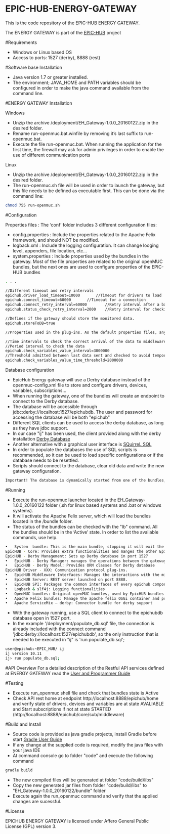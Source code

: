 ﻿# EPIC-HUB-ENERGY-GATEWAY

This is the code repository of the EPIC-HUB ENERGY GATEWAY.

The ENERGY GATEWAY is part of the [EPIC-HUB][epichub1] project 

#Requirements

* Windows or Linux based OS
* Access to ports: 1527 (derby), 8888 (rest)

#Software base Installation
* Java version 1.7 or greater installed.  
* The environment; JAVA_HOME and PATH variables should be configured in order to make the java command available from the command line.



#ENERGY GATEWAY Installation

Windows 
* Unzip the archive /deployment/EH_Gateway-1.0.0_20160122.zip in the desired folder. 
* Rename run-openmuc.bat.winfile by removing it’s last suffix to run-openmuc.bat.  
* Execute the file run-openmuc.bat. When running the application for the first time, the firewall may ask for admin privileges in order to enable the use of different communication ports

Linux 
* Unzip the archive /deployment/EH_Gateway-1.0.0_20160122.zip in the desired folder. 
* The run-openmuc.sh file will be used in order to launch the gateway, but this file needs to be defined as executable first.  This can be done via the command line: 
```sh
chmod 755 run-openmuc.sh
```

#Configuration

Properties files : The ‘conf’ folder includes 3 different configuration files:

* config.properties : Include the properties related to the Apache Felix framework, and should NOT be modified.
* logback.xml : Include the logging configuration. It can change looging level, appenders, file location, etc…
* system.properties : Include properties used by the bundles in the gateway. Most of the file properties are related to the original openMUC bundles, but the next ones are used to configure properties of the EPIC-HUB bundles

```sh
. . .

//Different timeout and retry intervals 
epichub.driver_load_timeout=10000		//Timeout for drivers to load
epichub.connect_timeout=60000 		//Timeout for a connection
epichub.connect_retry_interval=60000		//Retry interval after a bad connection
epichub.status_check_retry_interval=2000	//Retry interval for checking a var

//Defines if the gateway should store the monitored data.
epichub.storeToDB=true

//Properties used in the plug-ins. As the default properties files, any property defined here will be accessible for all the gateway components org.openmuc.framework.driver.gdss.scenario=scn/scenario.scn epichub.generalwsntimeout=60000

//Time intervals to check the correct arrival of the data to middleware
//Period interval to check the data
epichub.check_variables_value_interval=3000000
//Threshold admitted between last data sent and checked to avoid temporal delays
epichub.check_variables_value_time_threshold=2000000

```

Database configuration 

* EpicHub Energy gateway will use a Derby database instead of the openmuc-config.xml file to store and configure drivers, devices, variables, subscriptions… 
* When running the gateway, one of the bundles will create an endpoint to connect to the Derby database. 
* The database will be accessible through jdbc:derby://localhost:1527/epichubdb. The user and password for accessing the database will be both "epichub" 
* Different SQL clients can be used to access the derby database, as long as they have jdbc support. 
* In our case "ij" has been used, the client provided along with the derby installation [Derby Database][epichub3] 
* Another alternative with a graphical user interface is [SQuirreL SQL][epichub4] 
* In order to populate the databases the use of SQL scripts is recommended, so it can be used to load specific configurations or if the database needs to be resettled. 
* Scripts should connect to the database, clear old data and write the new gateway configuration. 

```sh
Important! The database is dynamically started from one of the bundles, so the gateway NEEDS to be running in order to access it. If the gateway is stopped, the database won’t be accessible.
```


#Running

* Execute the run-openmuc launcher located in the EH_Gateway-1.0.0_20160122 folder (.sh for linux based systems and .bat or windows systems). 
* It will activate the Apache Felix server, which will load the bundles located in the /bundle folder. 
* The status of the bundles can be checked with the "lb" command. All the bundles should be in the ‘Active’ state. In order to list the available commands, use help. 

```sh
•	System  bundle: This is the main bundle, stopping it will exit the gateway.
EpicHUB - Core: Provides extra functionalities and manges the other EpicHUB bundles.
EpicHUB - Derby Management: Sets up Derby database in port 1527
•	EpicHUB - Derby Manager: manages the operations between the gateway and database
•	EpicHUB - Derby Model: Provides ORM classes for Derby database
EpicHUB Driver - XXX: Communication protocol plug-ins. 
•	EpicHUB Middleware Interfaces: Manages the interactions with the middleware.
•	EpicHUB Server: REST server launched on port 8888.
•	EpicHUB SPI: Packages the common interfaces of every epichub component
•	Logback & slf4j: Logging functionalities
•	OpenMUC bundles: Original openMUC bundles, used by EpicHUB bundles
•	Apache Felix bundles: Manage the apache felix OSGi container and provide various functionalities: shell, runtime, commands, event mangement…
•	Apache ServiceMix – derby: Connector bundle for derby support
```

* With the gateway running, use a SQL client to connect to the epichubdb database open in 1527 port. 
* In the example '/deployment/populate_db.sql' file, the connection is already included with the connect command 'jdbc:derby://localhost:1527/epichubdb', so the only instruction that is needed to be executed in "ij" is 'run populate_db.sql';

```sh
user@epichub:~EPIC_HUB/ ij
ij version 10.11
ij> run populate_db.sql;

```

#API Overview
For a detailed description of the Restful API services defined at ENERGY GATEWAY read the [User and Programmer Guide][epichub2] 

#Testing
* Execute run_openmuc shell file and check that bundles state is Active
* Check API rest home at endpoint http://localhost:8888/epichub/home and verify state of drivers, devices and variables are at state AVALIABLE and Start subscriptions if not at state STARTED (http://localhost:8888/epichub/core/sub/middleware)

#Build and Install 
* Source code is provided as java gradle projects, install Gradle before start  [Gradle User Guide][epichub5] 
* If any change at the supplied code is required, modify the java files with your java IDE 
* At command console go to folder "code" and execute the following command
```sh
gradle build

```
* The new compiled files will be generated at folder "code/build/libs"
* Copy the new generated jar files from folder "code/build/libs" to "EH_Gateway-1.0.0_20160122/bundle" folder 
* Execute again the run_openmuc command and verify that the applied changes are sucessful.


#License

EPICHUB ENERGY GATEWAY is licensed under Affero General Public License (GPL) version 3.

[epichub1]:http://www.epichub.eu/
[epichub2]:https://github.com/ik4tekniker/EPICHUB-ENERGY-GATEWAY/tree/master/documentation/EPICHUBEnergyGatewayAdministrationAndUserGuide.pdf
[epichub3]:http://db.apache.org/derby/papers/DerbyTut/ij_intro.html
[epichub4]:http://squirrel-sql.sourceforge.net/
[epichub5]:https://docs.gradle.org/current/userguide/userguide_single.html 
